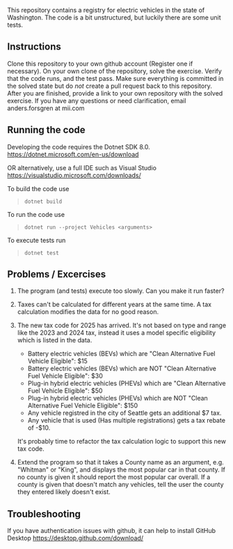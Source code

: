 ﻿This repository contains a registry for electric vehicles in the state of Washington.
The code is a bit unstructured, but luckily there are some unit tests. 

## Instructions

Clone this repository to your own github account (Register one if necessary).
On your own clone of the repository, solve the exercise. Verify that the code runs, and the test pass.
Make sure everything is committed in the solved state but do _not_ create a pull request back to this repository.
After you are finished, provide a link to your own repository with the solved exercise.
If you have any questions or need clarification, email anders.forsgren at mii.com

## Running the code

Developing the code requires the Dotnet SDK 8.0.
https://dotnet.microsoft.com/en-us/download

OR alternatively, use a full IDE such as Visual Studio
https://visualstudio.microsoft.com/downloads/

To build the code use

> `dotnet build` 

To run the code use

> `dotnet run --project Vehicles <arguments>` 

To execute tests run

> `dotnet test`

## Problems / Excercises

1. The program (and tests) execute too slowly. Can you make it run faster?
1. Taxes can't be calculated for different years at the same time. A tax calculation modifies the data for no good reason.
1. The new tax code for 2025 has arrived. It's not based on type and range like the 2023 and 2024 tax, instead it
   uses a model specific eligibility which is listed in the data.
    - Battery electric vehicles (BEVs) which are "Clean Alternative Fuel Vehicle Eligible": $15
    - Battery electric vehicles (BEVs) which are NOT "Clean Alternative Fuel Vehicle Eligible": $30
    - Plug-in hybrid electric vehicles (PHEVs) which are "Clean Alternative Fuel Vehicle Eligible": $50
    - Plug-in hybrid electric vehicles (PHEVs) which are NOT "Clean Alternative Fuel Vehicle Eligible": $150
    - Any vehicle registred in the city of Seattle gets an additional $7 tax.
    - Any vehicle that is used (Has multiple registrations) gets a tax rebate of -$10.

   It's probably time to refactor the tax calculation logic to support this new tax code.

1. Extend the program so that it takes a County name as an argument, e.g. "Whitman" or "King", and displays the most popular car in that county. If no county is given it should report the most popular car overall. If a county is given that doesn't match any vehicles, tell the user the county they entered likely doesn't exist.


## Troubleshooting

If you have authentication issues with github, it can help to install GitHub Desktop https://desktop.github.com/download/